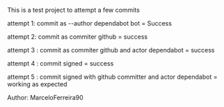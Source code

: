 This is a test project to attempt a few commits 


attempt 1: commit as --author dependabot bot = Success

attempt 2: commit as commiter github = success

attempt 3 : commit as commiter github and actor dependabot = success

attempt 4 : commit signed = success

attempt 5 : commit signed with github committer and actor dependabot = working as expected

Author: MarceloFerreira90